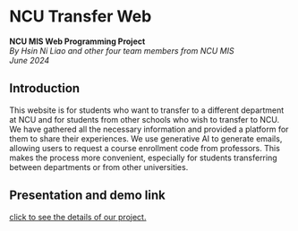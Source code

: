 # NCU Transfer Web
**NCU MIS Web Programming Project**  
*By Hsin Ni Liao and other four team members from NCU MIS*  
*June 2024*
## Introduction
This website is for students who want to transfer to a different department at NCU and for students from other schools who wish to transfer to NCU. We have gathered all the necessary information and provided a platform for them to share their experiences. We use generative AI to generate emails, allowing users to request a course enrollment code from professors. This makes the process more convenient, especially for students transferring between departments or from other universities.
## Presentation and demo link
[click to see the details of our project.](https://www.canva.com/design/DAGF3HFbVtM/QoVOq9SoT_osqoysXAGmOw/edit?ui=eyJEIjp7IlAiOnsiQiI6ZmFsc2V9fX0)
